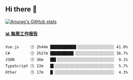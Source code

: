 ## Hi there 👋

[![Anurag's GitHub stats](https://github-readme-stats-orilights.vercel.app/api?username=orilights)](https://github.com/anuraghazra/github-readme-stats)

<!--
**OriLight152/OriLight152** is a ✨ _special_ ✨ repository because its `README.md` (this file) appears on your GitHub profile.

Here are some ideas to get you started:

- 🔭 I’m currently working on ...
- 🌱 I’m currently learning ...
- 👯 I’m looking to collaborate on ...
- 🤔 I’m looking for help with ...
- 💬 Ask me about ...
- 📫 How to reach me: ...
- 😄 Pronouns: ...
- ⚡ Fun fact: ...
-->

<!-- waka-box start -->
#### <a href="https://gist.github.com/92c8d5b388768c10efcba86e82b7c4fb" target="_blank">📊 每周工作报告</a>
```text
Vue.js     🕓 2h44m ███████████▍░░░░░░░░░░░░░░░░ 41.0%
C#         🕓 2h27m ██████████▎░░░░░░░░░░░░░░░░░ 36.7%
JSON       🕓 36m   ██▌░░░░░░░░░░░░░░░░░░░░░░░░░  9.1%
TypeScript 🕓 22m   █▌░░░░░░░░░░░░░░░░░░░░░░░░░░  5.7%
Other      🕓 17m   █▏░░░░░░░░░░░░░░░░░░░░░░░░░░  4.3%
```
<!-- Powered by https://github.com/journey-ad/waka-box-go . -->
<!-- waka-box end -->
